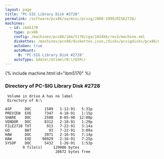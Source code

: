 ```yaml
---
layout: page
title: "PC-SIG Library Disk #2728"
permalink: /software/pcx86/sw/misc/pcsig/2000-2999/DISK2728/
machines:
  - id: ibm5170
    type: pcx86
    config: /machines/pcx86/ibm/5170/cga/1024kb/rev3/machine.xml
    diskettes: /machines/pcx86/diskettes.json,/disks/pcsigdisks/pcx86/diskettes.json
    autoGen: true
    autoMount:
      B: "PC-SIG Library Disk #2728"
    autoType: $date\r$time\rB:\rDIR\r
---
```


{% include machine.html id="ibm5170" %}

### Directory of PC-SIG Library Disk #2728

     Volume in drive A has no label
     Directory of A:\

    ASP      DOC      1589   1-12-91   5:31p
    PREVIEW  EXE      7347   4-18-91   1:15p
    SHARE    DOC      2500   8-05-90  12:00p
    VENDOR   DOC      8312   2-18-91   1:29p
    FILE2728 TXT       913   7-22-91   3:14a
    GO       BAT        93   7-22-91   3:09a
    HAW      DOC      3971   2-16-91   7:14p
    HAW      EXE     98929   2-16-91   7:25p
    SYSOP    DOC      5432   1-26-91   1:53p
            9 file(s)     129086 bytes
                           28672 bytes free
